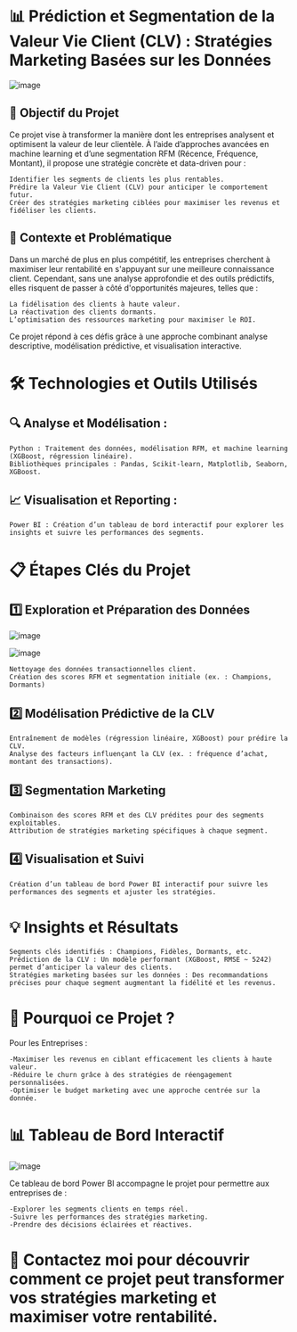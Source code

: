 # 📊 Prédiction et Segmentation de la Valeur Vie Client (CLV) : Stratégies Marketing Basées sur les Données

![image](https://github.com/user-attachments/assets/be0b76d2-a438-45df-9ab4-62de292e59bd)


## 🎯 Objectif du Projet

Ce projet vise à transformer la manière dont les entreprises analysent et optimisent la valeur de leur clientèle. À l’aide d’approches avancées en machine learning et d’une segmentation RFM (Récence, Fréquence, Montant), il propose une stratégie concrète et data-driven pour :

    Identifier les segments de clients les plus rentables.
    Prédire la Valeur Vie Client (CLV) pour anticiper le comportement futur.
    Créer des stratégies marketing ciblées pour maximiser les revenus et fidéliser les clients.

## 🚀 Contexte et Problématique

Dans un marché de plus en plus compétitif, les entreprises cherchent à maximiser leur rentabilité en s'appuyant sur une meilleure connaissance client. Cependant, sans une analyse approfondie et des outils prédictifs, elles risquent de passer à côté d'opportunités majeures, telles que :

    La fidélisation des clients à haute valeur.
    La réactivation des clients dormants.
    L’optimisation des ressources marketing pour maximiser le ROI.

Ce projet répond à ces défis grâce à une approche combinant analyse descriptive, modélisation prédictive, et visualisation interactive.

# 🛠 Technologies et Outils Utilisés

## 🔍 Analyse et Modélisation :

    Python : Traitement des données, modélisation RFM, et machine learning (XGBoost, régression linéaire).
    Bibliothèques principales : Pandas, Scikit-learn, Matplotlib, Seaborn, XGBoost.

## 📈 Visualisation et Reporting :

    Power BI : Création d’un tableau de bord interactif pour explorer les insights et suivre les performances des segments.

# 📋 Étapes Clés du Projet

## 1️⃣ Exploration et Préparation des Données

 ![image](https://github.com/user-attachments/assets/6f2bc1bd-f016-489a-9cb0-00ef3c204bb2)

 ![image](https://github.com/user-attachments/assets/54b038f0-54c2-4b5e-bb17-30e1ce1ed187)

    Nettoyage des données transactionnelles client.
    Création des scores RFM et segmentation initiale (ex. : Champions, Dormants)

## 2️⃣ Modélisation Prédictive de la CLV

    Entraînement de modèles (régression linéaire, XGBoost) pour prédire la CLV.
    Analyse des facteurs influençant la CLV (ex. : fréquence d’achat, montant des transactions).

## 3️⃣ Segmentation Marketing

    Combinaison des scores RFM et des CLV prédites pour des segments exploitables.
    Attribution de stratégies marketing spécifiques à chaque segment.

## 4️⃣ Visualisation et Suivi

    Création d’un tableau de bord Power BI interactif pour suivre les performances des segments et ajuster les stratégies.

# 💡 Insights et Résultats

    Segments clés identifiés : Champions, Fidèles, Dormants, etc.
    Prédiction de la CLV : Un modèle performant (XGBoost, RMSE ~ 5242) permet d’anticiper la valeur des clients.
    Stratégies marketing basées sur les données : Des recommandations précises pour chaque segment augmentant la fidélité et les revenus.

# 🎯 Pourquoi ce Projet ?
Pour les Entreprises :

    -Maximiser les revenus en ciblant efficacement les clients à haute valeur.
    -Réduire le churn grâce à des stratégies de réengagement personnalisées.
    -Optimiser le budget marketing avec une approche centrée sur la donnée.

# 📊 Tableau de Bord Interactif

![image](https://github.com/user-attachments/assets/c4778b47-99d9-406e-a87f-62a0a887087d)


Ce tableau de bord Power BI accompagne le projet pour permettre aux entreprises de :

    -Explorer les segments clients en temps réel.
    -Suivre les performances des stratégies marketing.
    -Prendre des décisions éclairées et réactives.


# 📩 Contactez moi pour découvrir comment ce projet peut transformer vos stratégies marketing et maximiser votre rentabilité.
